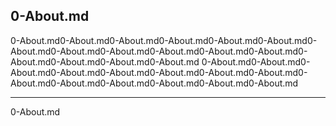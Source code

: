0-About.md
---

0-About.md0-About.md0-About.md0-About.md0-About.md0-About.md0-About.md0-About.md0-About.md0-About.md0-About.md0-About.md0-About.md0-About.md0-About.md0-About.md
0-About.md0-About.md0-About.md0-About.md0-About.md0-About.md0-About.md0-About.md0-About.md0-About.md0-About.md0-About.md0-About.md0-About.md

---
0-About.md
